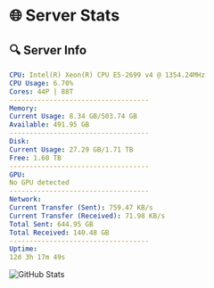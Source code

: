 # 🌐 Server Stats
## 🔍 Server Info
```yaml
CPU: Intel(R) Xeon(R) CPU E5-2699 v4 @ 1354.24MHz
CPU Usage: 6.70%
Cores: 44P | 88T
-----------------------------------
Memory:
Current Usage: 8.34 GB/503.74 GB
Available: 491.95 GB
-----------------------------------
Disk:
Current Usage: 27.29 GB/1.71 TB
Free: 1.60 TB
-----------------------------------
GPU:
No GPU detected
-----------------------------------
Network:
Current Transfer (Sent): 759.47 KB/s
Current Transfer (Received): 71.98 KB/s
Total Sent: 644.95 GB
Total Received: 140.48 GB
-----------------------------------
Uptime:
12d 3h 17m 49s
```
![GitHub Stats](https://img.shields.io/badge/Updated-2025-05-01_20:26:37-blue)